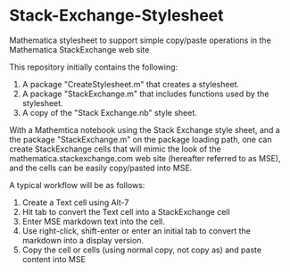 # Stack-Exchange-Stylesheet
Mathematica stylesheet to support simple copy/paste operations in the Mathematica StackExchange web site

This repository initially contains the following:

  1. A package "CreateStylesheet.m" that creates a stylesheet.
  2. A package "StackExchange.m" that includes functions used by the stylesheet.
  3. A copy of the "Stack Exchange.nb" style sheet.
  
With a Mathemtica notebook using the Stack Exchange style sheet, and a the package "StackExchange.m" on the package loading path, one can create StackExchange cells that will mimic the look of the mathematica.stackexchange.com web site (hereafter referred to as MSE), and the cells can be easily copy/pasted into MSE.

A typical workflow will be as follows:

  1. Create a Text cell using Alt-7
  2. Hit tab to convert the Text cell into a StackExchange cell
  3. Enter MSE markdown text into the cell.
  4. Use right-click, shift-enter or enter an initial tab to convert the markdown into a display version.
  5. Copy the cell or cells (using normal copy, not copy as) and paste content into MSE
